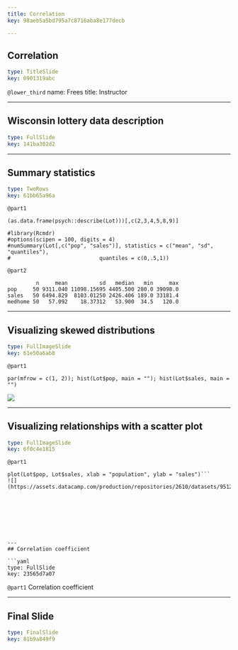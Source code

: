 ```yaml
---
title: Correlation
key: 98aeb5a5bd795a7c8716aba8e177decb

---
```

## Correlation

```yaml
type: TitleSlide
key: 0901319abc
```

`@lower_third`
name: Frees
title: Instructor


---
## Wisconsin lottery data description

```yaml
type: FullSlide
key: 141ba302d2
```









---
## Summary statistics

```yaml
type: TwoRows
key: 61bb65a96a
```

`@part1`
```
(as.data.frame(psych::describe(Lot)))[,c(2,3,4,5,8,9)]

#library(Rcmdr)
#options(scipen = 100, digits = 4)
#numSummary(Lot[,c("pop", "sales")], statistics = c("mean", "sd", "quantiles"), 
#                            quantiles = c(0,.5,1))

```

`@part2`
```
         n     mean          sd   median   min     max
pop     50 9311.040 11098.15695 4405.500 280.0 39098.0
sales   50 6494.829  8103.01250 2426.406 189.0 33181.4
medhome 50   57.092    18.37312   53.900  34.5   120.0
```







---
## Visualizing skewed distributions

```yaml
type: FullImageSlide
key: 61e50a6ab8
```

`@part1`
```
par(mfrow = c(1, 2)); hist(Lot$pop, main = ""); hist(Lot$sales, main = "")
```
![](https://assets.datacamp.com/production/repositories/2610/datasets/d56a7b1a213b62bc51a55e00b8e13f3975de06f9/Ch2DistnPop_Sales.png)








---
## Visualizing relationships with a scatter plot

```yaml
type: FullImageSlide
key: 6f0c4e1815
```

`@part1`
```
plot(Lot$pop, Lot$sales, xlab = "population", ylab = "sales")```
![](https://assets.datacamp.com/production/repositories/2610/datasets/95126817af9ffd6f0dde8977d357a58b9e2216c6/Ch2PlotPop_Sales.png)








---
## Correlation coefficient

```yaml
type: FullSlide
key: 23565d7a07
```

`@part1`
Correlation coefficient








---
## Final Slide

```yaml
type: FinalSlide
key: 81b9a849f9
```









